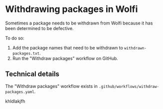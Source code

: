 # Withdrawing packages in Wolfi

Sometimes a package needs to be withdrawn from Wolfi because it has been
determined to be defective.

To do so:

1. Add the package names that need to be withdrawn to `withdrawn-packages.txt`.
2. Run the "Withdraw packages" workflow on GitHub.

## Technical details

The "Withdraw packages" workflow exists in `.github/workflows/withdraw-packages.yaml`.






khldlakjfh